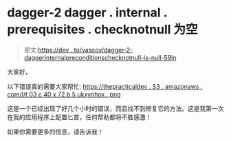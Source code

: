 # dagger-2 dagger . internal . prerequisites . checknotnull 为空

> 原文:[https://dev . to/vascov/dagger-2-daggerinternalpreconditionschecknotnull-is-null-59ln](https://dev.to/vascov/dagger-2-daggerinternalpreconditionschecknotnull-is-null-59ln)

大家好，

以下错误真的需要大家帮忙:
[https://thepracticaldev . S3 . amazonaws . com/I/t 03 c 40 x 72 b 5 ukxynhox . png](https://thepracticaldev.s3.amazonaws.com/i/t03c40x72b5ukxynhhox.png)

这是一个已经出现了好几个小时的错误，而且找不到修复它的方法。这是我第一次在我的应用程序上配置匕首，任何帮助都将不胜感激！

如果你需要更多的信息，请告诉我！